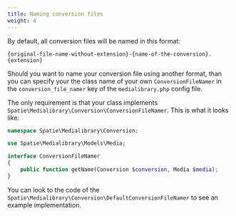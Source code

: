 ```yaml
---
title: Naming conversion files
weight: 4
---
```


By default, all conversion files will be named in this format:

```
{original-file-name-without-extension}-{name-of-the-conversion}.{extension}
```

Should you want to name your conversion file using another format, than you can specify your the class name of your own `ConversionFileNamer` in the `conversion_file_namer` key of the `medialibrary.php` config file.

The only requirement is that your class implements `Spatie\Medialibrary\Conversion\ConversionFileNamer`. This is what it looks like:

```php
namespace Spatie\Medialibrary\Conversion;

use Spatie\Medialibrary\Models\Media;

interface ConversionFileNamer
{
    public function getName(Conversion $conversion, Media $media);
}
```

You can look to the code of the `Spatie\Medialibrary\Conversion\DefaultConversionFileNamer` to see an example implementation.
